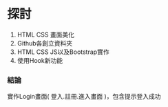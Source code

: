 # 探討 
1. HTML CSS 畫面美化
2. Github各創立資料夾
3. HTML CSS JS以及Bootstrap實作　
4. 使用Hook新功能


### 結論
實作Login畫面( 登入.註冊.進入畫面 )，包含提示登入成功

 
